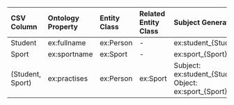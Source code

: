 | CSV Column | Ontology Property | Entity Class | Related Entity Class | Subject Generation | Join Condition |
| :--- | :--- | :--- | :--- | :--- | :--- |
| Student | ex:fullname | ex:Person | - | ex:student_{Student} | - |
| Sport | ex:sportname | ex:Sport | - | ex:sport_{Sport} | - |
| (Student, Sport) | ex:practises | ex:Person | ex:Sport | Subject: ex:student_{Student}<br>Object: ex:sport_{Sport} | Each row in the CSV defines a relationship. |
